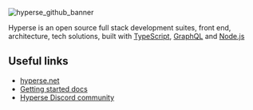![hyperse_github_banner](https://github.com/hyperse-io/.github/assets/2833251/030c5e86-3fd8-4240-b628-f5c7d57cbd28) 

Hyperse is an open source full stack development suites, front end,  architecture, tech solutions, built with [TypeScript](http://www.typescriptlang.org/), [GraphQL](https://graphql.org/) and [Node.js](https://nodejs.org)

 ## Useful links

- [hyperse.net](https://www.hyperse.net)
- [Getting started docs](https://www.hyperse.net/faq)
- [Hyperse Discord community](https://discord.com/invite/dEfXRvfD) 
